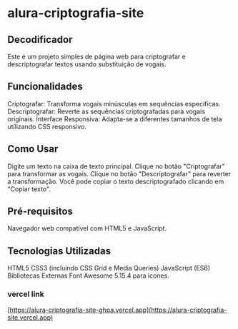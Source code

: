 # alura-criptografia-site
## Decodificador
Este é um projeto simples de página web para criptografar e descriptografar textos usando substituição de vogais.

## Funcionalidades
Criptografar: Transforma vogais minúsculas em sequências específicas.
Descriptografar: Reverte as sequências criptografadas para vogais originais.
Interface Responsiva: Adapta-se a diferentes tamanhos de tela utilizando CSS responsivo.
## Como Usar
Digite um texto na caixa de texto principal.
Clique no botão "Criptografar" para transformar as vogais.
Clique no botão "Descriptografar" para reverter a transformação.
Você pode copiar o texto descriptografado clicando em "Copiar texto".
## Pré-requisitos
Navegador web compatível com HTML5 e JavaScript.
## Tecnologias Utilizadas
HTML5
CSS3 (incluindo CSS Grid e Media Queries)
JavaScript (ES6)
Bibliotecas Externas
Font Awesome 5.15.4 para ícones.
### vercel link
[https://alura-criptografia-site-ghpa.vercel.app](https://alura-criptografia-site.vercel.app)
